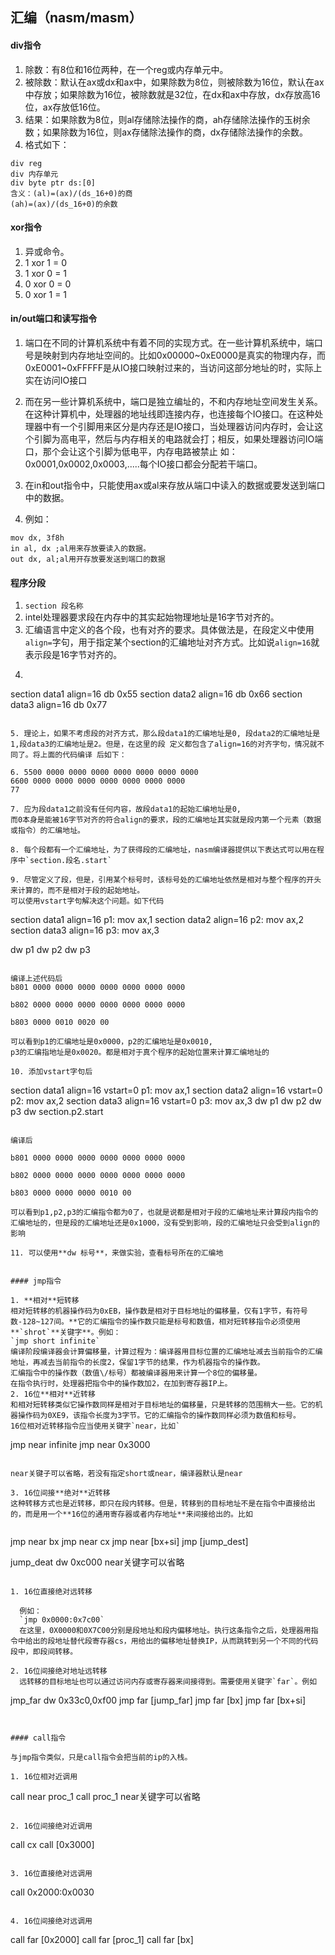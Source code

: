 ## 汇编（nasm\/masm）

#### div指令

1. 除数：有8位和16位两种，在一个reg或内存单元中。
2. 被除数：默认在ax或dx和ax中，如果除数为8位，则被除数为16位，默认在ax中存放；如果除数为16位，被除数就是32位，在dx和ax中存放，dx存放高16位，ax存放低16位。
3. 结果：如果除数为8位，则al存储除法操作的商，ah存储除法操作的玉树余数；如果除数为16位，则ax存储除法操作的商，dx存储除法操作的余数。
4. 格式如下：

  ```
  div reg
  div 内存单元
  div byte ptr ds:[0]
  含义：(al)=(ax)/(ds_16+0)的商
  (ah)=(ax)/(ds_16+0)的余数
  ```


#### xor指令

1. 异或命令。
2. 1 xor 1 = 0
3. 1 xor 0 = 1
4. 0 xor 0 = 0
5. 0 xor 1 = 1

#### in\/out端口和读写指令

1. 端口在不同的计算机系统中有着不同的实现方式。在一些计算机系统中，端口号是映射到内存地址空间的。比如0x00000~0xE0000是真实的物理内存，而0xE0001~0xFFFFF是从IO接口映射过来的，当访问这部分地址的时，实际上实在访问IO接口
2. 而在另一些计算机系统中，端口是独立编址的，不和内存地址空间发生关系。在这种计算机中，处理器的地址线即连接内存，也连接每个IO接口。在这种处理器中有一个引脚用来区分是内存还是IO接口，当处理器访问内存时，会让这个引脚为高电平，然后与内存相关的电路就会打；相反，如果处理器访问IO端口，那个会让这个引脚为低电平，内存电路被禁止
  如： 0x0001,0x0002,0x0003,.....每个IO接口都会分配若干端口。

3. 在in和out指令中，只能使用ax或al来存放从端口中读入的数据或要发送到端口中的数据。

4. 例如：

  ```
  mov dx, 3f8h
  in al, dx ;al用来存放要读入的数据。
  out dx, al;al用开存放要发送到端口的数据
  ```


#### 程序分段

1. `section 段名称`
2. intel处理器要求段在内存中的其实起始物理地址是16字节对齐的。
3. 汇编语言中定义的各个段，也有对齐的要求。具体做法是，在段定义中使用`align=`字句，用于指定某个section的汇编地址对齐方式。比如说`align=16`就表示段是16字节对齐的。
4. ```
  section data1 align=16
  db 0x55
  section data2 align=16
  db 0x66
  section data3 align=16
  db 0x77
  ```

5. 理论上，如果不考虑段的对齐方式，那么段data1的汇编地址是0, 段data2的汇编地址是1,段data3的汇编地址是2。但是，在这里的段 定义都包含了align=16的对齐字句，情况就不同了。将上面的代码编译 后如下：

6. 5500 0000 0000 0000 0000 0000 0000 0000
  6600 0000 0000 0000 0000 0000 0000 0000
  77

7. 应为段data1之前没有任何内容，故段data1的起始汇编地址是0,
  而0本身是能被16字节对齐的符合align的要求，段的汇编地址其实就是段内第一个元素（数据或指令）的汇编地址。

8. 每个段都有一个汇编地址，为了获得段的汇编地址，nasm编译器提供以下表达式可以用在程序中`section.段名.start`

9. 尽管定义了段，但是，引用某个标号时，该标号处的汇编地址依然是相对与整个程序的开头来计算的，而不是相对于段的起始地址。
  可以使用vstart字句解决这个问题。如下代码

  ```
  section data1 align=16
  p1: mov ax,1
  section data2 align=16
  p2: mov ax,2
  section data3 align=16
  p3: mov ax,3

  dw p1
  dw p2
  dw p3
  ```

  编译上述代码后
  b801 0000 0000 0000 0000 0000 0000 0000

  b802 0000 0000 0000 0000 0000 0000 0000

  b803 0000 0010 0020 00

  可以看到p1的汇编地址是0x0000，p2的汇编地址是0x0010,
  p3的汇编指地址是0x0020。都是相对于真个程序的起始位置来计算汇编地址的

10. 添加vstart字句后

  ```
  section data1 align=16 vstart=0
  p1: mov ax,1
  section data2 align=16 vstart=0
  p2: mov ax,2
  section data3 align=16 vstart=0
  p3: mov ax,3
  dw p1
  dw p2
  dw p3
  dw section.p2.start
  ```

  编译后

  b801 0000 0000 0000 0000 0000 0000 0000

  b802 0000 0000 0000 0000 0000 0000 0000

  b803 0000 0000 0000 0010 00

  可以看到p1,p2,p3的汇编指令都为0了，也就是说都是相对于段的汇编地址来计算段内指令的汇编地址的，但是段的汇编地址还是0x1000，没有受到影响，段的汇编地址只会受到align的影响

11. 可以使用**dw 标号**，来做实验，查看标号所在的汇编地


#### jmp指令

1. **相对**短转移
  相对短转移的机器操作码为0xEB，操作数是相对于目标地址的偏移量，仅有1字节，有符号数-128~127间。**它的汇编指令的操作数只能是标号和数值，相对短转移指令必须使用**`shrot`**关键字**。例如：
  `jmp short infinite`
  编译阶段编译器会计算偏移量，计算过程为：编译器用目标位置的汇编地址减去当前指令的汇编地址，再减去当前指令的长度2，保留1字节的结果，作为机器指令的操作数。
  汇编指令中的操作数（数值\/标号）都被编译器用来计算一个8位的偏移量。
  在指令执行时，处理器把指令中的操作数加2，在加到寄存器IP上。
2. 16位**相对**近转移
  和相对短转移类似它操作数同样是相对于目标地址的偏移量，只是转移的范围稍大一些。它的机器操作码为0XE9，该指令长度为3字节。它的汇编指令的操作数同样必须为数值和标号。
  16位相对近转移指令应当使用关键字`near，比如`

  ```
  jmp near infinite
  jmp near 0x3000
  ```

  near关键子可以省略，若没有指定short或near，编译器默认是near

3. 16位间接**绝对**近转移
  这种转移方式也是近转移，即只在段内转移。但是，转移到的目标地址不是在指令中直接给出的，而是用一个**16位的通用寄存器或者内存地址**来间接给出的。比如


```
  jmp near bx
  jmp near cx
  jmp near [bx+si]
  jmp [jump_dest]

  jump_deat dw 0xc000
  near关键字可以省略
```

1. 16位直接绝对远转移

  例如：
  `jmp 0x0000:0x7c00`
  在这里，0X0000和0X7C00分别是段地址和段内偏移地址。执行这条指令之后，处理器用指令中给出的段地址替代段寄存器cs，用给出的偏移地址替换IP，从而跳转到另一个不同的代码段中，即段间转移。

2. 16位间接绝对地址远转移
  远转移的目标地址也可以通过访问内存或寄存器来间接得到。需要使用关键字`far`。例如

  ```
  jmp_far dw 0x33c0,0xf00
  jmp far [jump_far]
  jmp far [bx]
  jmp far [bx+si]
  ```


#### call指令

与jmp指令类似，只是call指令会把当前的ip的入栈。

1. 16位相对近调用

  ```
  call near proc_1
  call proc_1
  near关键字可以省略
  ```

2. 16位间接绝对近调用

  ```
  call cx
  call [0x3000]
  ```

3. 16位直接绝对远调用

  ```
  call 0x2000:0x0030
  ```

4. 16位间接绝对远调用
  ```
  call far [0x2000]
  call far [proc_1]
  call far [bx]

  ```


